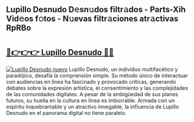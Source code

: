 ## Lupillo Desnudo D𝚎sn𝚞dos filtr𝚊dos - Parts-Xih Vid𝚎os f𝚘tos - N𝚞evas filtr𝚊ciones atr𝚊ctivas RpRBo

# <h2><a href="http://mb4wy13.tromn.icu/?c=Lupillo+Desnudo">🔗👉👉👉 Lupillo Desnudo 🔗🔗</a></h2>

[![Lupillo Desnudo nuevo](https://i.imgur.com/pEAQMta.gif)](http://mb4wy13.tromn.icu/?c=Lupillo+Desnudo)
Lupillo Desnudo, un individuo multifacético y paradójico, desafía la comprensión simple. Su método único de interactuar con audiencias en línea ha fascinado y provocado críticas, generando debates sobre la expresión artística, el consentimiento y las complejidades de las comunidades digitales. A pesar de la ambigüedad de sus planes futuros, su huella en la cultura en línea es imborrable. Armada con un espíritu inquebrantable y un atractivo innegable, la influencia de Lupillo Desnudo en el panorama digital no tiene paralelo.
